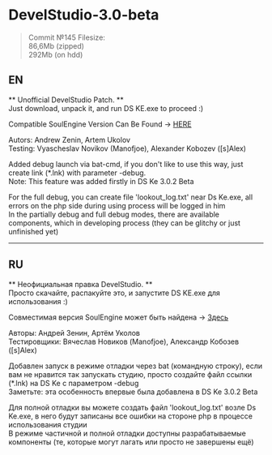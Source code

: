 # DevelStudio-3.0-beta
>Commit №145 Filesize:
<br>86,6Mb (zipped)
<br>292Mb (on hdd)

## EN
** Unofficial DevelStudio Patch. **
<br>Just download, unpack it, and run DS KE.exe to proceed :)

Compatible SoulEngine Version Can Be Found -> <a href="https://github.com/Kashaket/soulengine">HERE</a>

Autors: Andrew Zenin, Artem Ukolov<br>Testing: Vyascheslav Novikov (Manofjoe), Alexander Kobozev ([s]Alex)

Added debug launch via bat-cmd, if you don't like to use this way, just create link (*.lnk) with parameter -debug.
<br>Note: This feature was added firstly in DS Ke 3.0.2 Beta

For the full debug, you can create file 'lookout_log.txt' near Ds Ke.exe, all errors on the  php side during using process will be logged in him
<br>In the partially debug and full debug modes, there are available components, which in developing process (they can be glitchy or just unfinished yet)

---

## RU
** Неофициальная правка DevelStudio. **
<br>Просто скачайте, распакуйте это, и запустите DS KE.exe для использования :)

Совместимая версия SoulEngine может быть найдена -> <a href="https://github.com/Kashaket/soulengine">Здесь</a>

Авторы: Андрей Зенин, Артём Уколов<BR>Тестировщики: Вячеслав Новиков (Manofjoe), Александр Кобозев ([s]Alex)

Добавлен запуск в режиме отладки через bat (командную строку), если вам не нравится так запускать студию, просто создайте файл ссылки (*.lnk) на DS Ke с параметром -debug
<br>Заметьте: эта особенность впервые была добавлена в DS Ke 3.0.2 Beta

Для полной отладки вы можете создать файл 'lookout_log.txt' возле Ds Ke.exe, в него будут записаны все ошибки на стороне php в процессе использования студии
<br>В режиме частичной и полной отладки доступны разрабатываемые компоненты (те, которые могут лагать или просто не завершены ещё)
